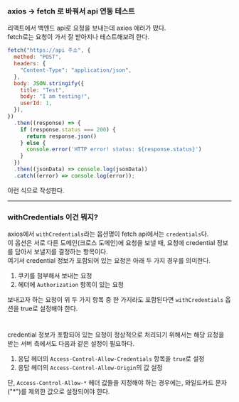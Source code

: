 ### axios -> fetch 로 바꿔서 api 연동 테스트
리액트에서 백엔드 api로 요청을 보내는데 axios 에러가 떴다.  
fetch로는 요청이 가서 잘 받아지나 테스트해보려 한다.  
```javascript
fetch("https://api 주소", {
  method: "POST",
  headers: {
    "Content-Type": "application/json",
  },
  body: JSON.stringify({
    title: "Test",
    body: "I am testing!",
    userId: 1,
  }),
})
  .then((response) => {
    if (response.status === 200) {
      return response.json()
    } else {
      console.error('HTTP error! status: ${response.status}')
    }
  })
  .then((jsonData) => console.log(jsonData))
  .catch((error) => console.log(error));
```
이런 식으로 작성한다.
***
### withCredentials 이건 뭐지?
axios에서 `withCredentials`라는 옵션명이 fetch api에서는 `credentials`다.  
이 옵션은 서로 다른 도메인(크로스 도메인)에 요청을 보낼 때, 요청에 credential 정보를 담아서 보낼지를 결정하는 항목이다.  
여기서 credential 정보가 포함되어 있는 요청은 아래 두 가지 경우를 의미한다.  
1. 쿠키를 첨부해서 보내는 요청
2. 헤더에 `Authorization` 항목이 있는 요청

보내고자 하는 요청이 위 두 가지 항목 중 한 가지라도 포함된다면 `withCredentials` 옵션을 true로 설정해야 한다.
#
credential 정보가 포함되어 있는 요청이 정상적으로 처리되기 위해서는 해당 요청을 받는 서버 측에서도 다음과 같은 설정이 필요하다.  
1. 응답 헤더의 `Access-Control-Allow-Credentials` 항목을 `true`로 설정
2. 응답 헤더의 `Access-Control-Allow-Origin`의 값 설정

단, `Access-Control-Allow-*` 헤더 값들을 지정해야 하는 경우에는, 와일드카드 문자("*")를 제외한 값으로 설정되어야 한다.
